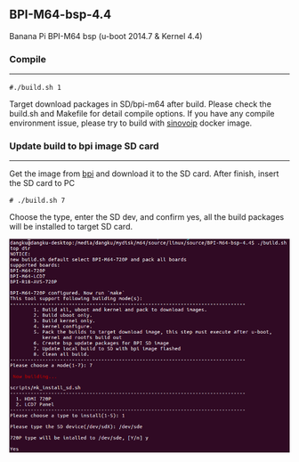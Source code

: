 ## **BPI-M64-bsp-4.4**
Banana Pi BPI-M64 bsp (u-boot 2014.7 & Kernel 4.4)

### **Compile**


----------


`#./build.sh 1` 

Target download packages in SD/bpi-m64 after build. Please check the build.sh and Makefile for detail compile options. If you have any compile environment issue, please try to build with [sinovoip](https://hub.docker.com/r/sinovoip/bpi-build-linux-4.4/) docker image.


### **Update build to bpi image SD card**

----------


Get the image from [bpi](http://wiki.banana-pi.org/Banana_Pi_BPI-M64#Image_Release) and download it to the SD card. After finish, insert the SD card to PC

    # ./build.sh 7

Choose the type, enter the SD dev, and confirm yes, all the build packages will be installed to target SD card.

![Install](https://raw.githubusercontent.com/Dangku/readme/master/m64_4.4/bpi_install.png)



